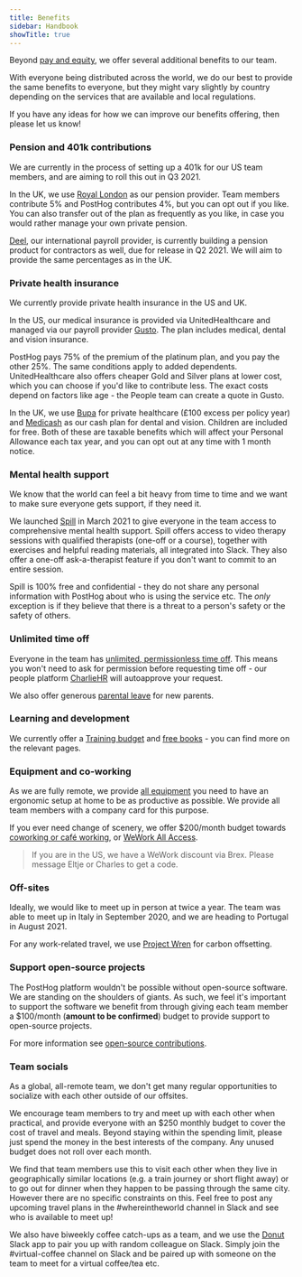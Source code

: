 ```yaml
---
title: Benefits
sidebar: Handbook
showTitle: true
---
```


Beyond [pay and equity](/handbook/people/compensation), we offer several additional benefits to our team.

With everyone being distributed across the world, we do our best to provide the same benefits to everyone, but they might vary slightly by country depending on the services that are available and local regulations. 

If you have any ideas for how we can improve our benefits offering, then please let us know!

### Pension and 401k contributions

We are currently in the process of setting up a 401k for our US team members, and are aiming to roll this out in Q3 2021. 

In the UK, we use [Royal London](https://www.royallondon.com/) as our pension provider. Team members contribute 5% and PostHog contributes 4%, but you can opt out if you like. You can also transfer out of the plan as frequently as you like, in case you would rather manage your own private pension. 

[Deel](https://app.letsdeel.com/), our international payroll provider, is currently building a pension product for contractors as well, due for release in Q2 2021. We will aim to provide the same percentages as in the UK.

### Private health insurance

We currently provide private health insurance in the US and UK. 

In the US, our medical insurance is provided via UnitedHealthcare and managed via our payroll provider [Gusto](https://app.gusto.com/). The plan includes medical, dental and vision insurance. 

PostHog pays 75% of the premium of the platinum plan, and you pay the other 25%. The same conditions apply to added dependents. UnitedHealthcare also offers cheaper Gold and Silver plans at lower cost, which you can choose if you'd like to contribute less. The exact costs depend on factors like age - the People team can create a quote in Gusto. 

In the UK, we use [Bupa](https://www.bupa.co.uk/) for private healthcare (£100 excess per policy year) and [Medicash](https://www.medicash.org/) as our cash plan for dental and vision. Children are included for free. Both of these are taxable benefits which will affect your Personal Allowance each tax year, and you can opt out at any time with 1 month notice. 

### Mental health support

We know that the world can feel a bit heavy from time to time and we want to make sure everyone gets support, if they need it. 

We launched [Spill](https://www.spill.chat/) in March 2021 to give everyone in the team access to comprehensive mental health support. Spill offers access to video therapy sessions with qualified therapists (one-off or a course), together with exercises and helpful reading materials, all integrated into Slack. They also offer a one-off ask-a-therapist feature if you don't want to commit to an entire session.

Spill is 100% free and confidential - they do not share any personal information with PostHog about who is using the service etc. The _only_ exception is if they believe that there is a threat to a person's safety or the safety of others. 

### Unlimited time off

Everyone in the team has [unlimited, permissionless time off](/handbook/people/time-off). This means you won't need to ask for permission before requesting time off - our people platform [CharlieHR](https://posthog.charliehr.com/) will autoapprove your request.  

We also offer generous [parental leave](/handbook/people/time-off#parental-leave) for new parents. 

### Learning and development

We currently offer a [Training budget](/handbook/people/training#training-budget) and [free books](/handbook/people/training#books) - you can find more on the relevant pages.  

### Equipment and co-working

As we are fully remote, we provide [all equipment](/handbook/people/spending-money#equipment) you need to have an ergonomic setup at home to be as productive as possible. We provide all team members with a company card for this purpose.

If you ever need change of scenery, we offer $200/month budget towards [coworking or café working](/handbook/people/spending-money#work-space), or [WeWork All Access](https://www.wework.com/solutions/wework-all-access). 

> If you are in the US, we have a WeWork discount via Brex. Please message Eltje or Charles to get a code. 

### Off-sites 

Ideally, we would like to meet up in person at twice a year. The team was able to meet up in Italy in September 2020, and we are heading to Portugal in August 2021.

For any work-related travel, we use [Project Wren](https://www.wren.co/) for carbon offsetting. 

### Support open-source projects

The PostHog platform wouldn't be possible without open-source software. We are standing on the shoulders of giants. As such, we feel it's important to support the software we benefit from through giving each team member a $100/month (**amount to be confirmed**) budget to provide support to open-source projects.

For more information see [open-source contributions](/handbook/people/spending-money#open-source-contributions).

### Team socials

As a global, all-remote team, we don't get many regular opportunities to socialize with each other outside of our offsites.

We encourage team members to try and meet up with each other when practical, and provide everyone with an $250 monthly budget to cover the cost of travel and meals. Beyond staying within the spending limit, please just spend the money in the best interests of the company. Any unused budget does not roll over each month.

We find that team members use this to visit each other when they live in geographically similar locations (e.g. a train journey or short flight away) or to go out for dinner when they happen to be passing through the same city. However there are no specific constraints on this. Feel free to post any upcoming travel plans in the #whereintheworld channel in Slack and see who is available to meet up!

We also have biweekly coffee catch-ups as a team, and we use the [Donut](https://www.donut.com/?ref=slackdirectory) Slack app to pair you up with random colleague on Slack. Simply join the #virtual-coffee channel on Slack and be paired up with someone on the team to meet for a virtual coffee/tea etc. 
